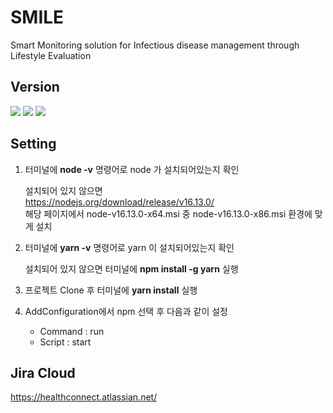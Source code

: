 # SMILE
Smart Monitoring solution for Infectious disease management through Lifestyle Evaluation

## Version
   <img src=https://img.shields.io/badge/Node-16.13.0-green />
   <img src=https://img.shields.io/badge/YARN-1.22.17-red />
   <img src=https://img.shields.io/badge/React-17-skyblue />

## Setting
1. 터미널에 **node -v** 명령어로 node 가 설치되어있는지 확인
   
    설치되어 있지 않으면   
https://nodejs.org/download/release/v16.13.0/   
해당 페이지에서 node-v16.13.0-x64.msi 중 node-v16.13.0-x86.msi 환경에 맞게 설치  
 

2. 터미널에 **yarn -v** 명령어로 yarn 이 설치되어있는지 확인

      설치되어 있지 않으면 터미널에 **npm install -g yarn** 실행  


3. 프로젝트 Clone 후 터미널에 **yarn install** 실행  
  
 
4. AddConfiguration에서 npm 선택 후 다음과 같이 설정
   * Command : run
   * Script : start 

## Jira Cloud
https://healthconnect.atlassian.net/
